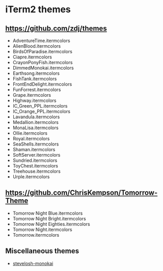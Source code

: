 # iTerm2 themes

## https://github.com/zdj/themes

* AdventureTime.itermcolors
* AlienBlood.itermcolors
* BirdsOfParadise.itermcolors
* Ciapre.itermcolors
* CrayonPonyFish.itermcolors
* DimmedMonokai.itermcolors
* Earthsong.itermcolors
* FishTank.itermcolors
* FrontEndDelight.itermcolors
* FunForrest.itermcolors
* Grape.itermcolors
* Highway.itermcolors
* IC_Green_PPL.itermcolors
* IC_Orange_PPL.itermcolors
* Lavandula.itermcolors
* Medallion.itermcolors
* MonaLisa.itermcolors
* Ollie.itermcolors
* Royal.itermcolors
* SeaShells.itermcolors
* Shaman.itermcolors
* SoftServer.itermcolors
* Sundried.itermcolors
* ToyChest.itermcolors
* Treehouse.itermcolors
* Urple.itermcolors

## https://github.com/ChrisKempson/Tomorrow-Theme

* Tomorrow Night Blue.itermcolors
* Tomorrow Night Bright.itermcolors
* Tomorrow Night Eighties.itermcolors
* Tomorrow Night.itermcolors
* Tomorrow.itermcolors

## Miscellaneous themes

* [stevelosh-monokai](https://gist.github.com/ilkka/1124966)

